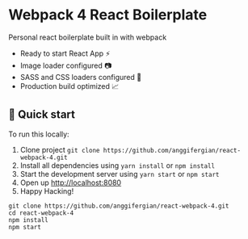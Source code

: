 # Webpack 4 React Boilerplate

Personal react boilerplate built in with webpack 

* Ready to start React App :zap:
* Image loader configured :camera:
* SASS and CSS loaders configured :art:
* Production build optimized :chart_with_upwards_trend:

## 🚀 Quick start

To run this locally:

1. Clone project `git clone https://github.com/anggifergian/react-webpack-4.git`
2. Install all dependencies using `yarn install` or `npm install`
3. Start the development server using `yarn start` or `npm start`
4. Open up [http://localhost:8080](http://localhost:8080)
5. Happy Hacking!

```CLI
git clone https://github.com/anggifergian/react-webpack-4.git
cd react-webpack-4
npm install 
npm start
```
